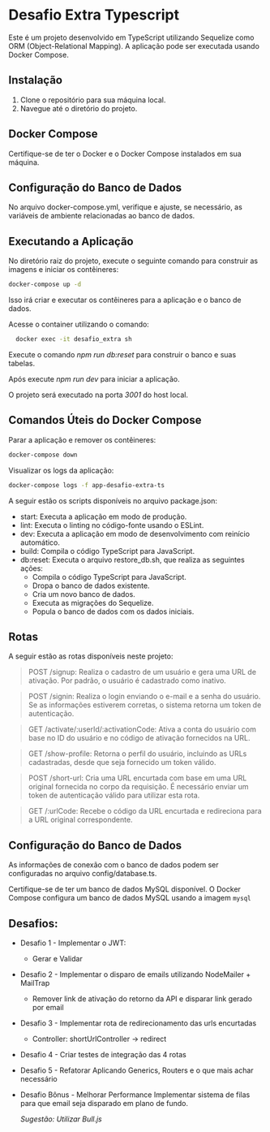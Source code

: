 # Desafio Extra Typescript

Este é um projeto desenvolvido em TypeScript utilizando Sequelize como ORM (Object-Relational Mapping). A aplicação pode ser executada usando Docker Compose.

## Instalação
1. Clone o repositório para sua máquina local.
2. Navegue até o diretório do projeto.

## Docker Compose
Certifique-se de ter o Docker e o Docker Compose instalados em sua máquina.

## Configuração do Banco de Dados
No arquivo docker-compose.yml, verifique e ajuste, se necessário, as variáveis de ambiente relacionadas ao banco de dados.

## Executando a Aplicação
No diretório raiz do projeto, execute o seguinte comando para construir as imagens e iniciar os contêineres:

```bash
docker-compose up -d
```

Isso irá criar e executar os contêineres para a aplicação e o banco de dados.

Acesse o container utilizando o comando:
```bash
  docker exec -it desafio_extra sh
```

Execute o comando *npm run db:reset* para construir o banco e suas tabelas.

Após execute *npm run dev* para iniciar a aplicação.

O projeto será executado na porta *3001* do host local.

## Comandos Úteis do Docker Compose
Parar a aplicação e remover os contêineres:

```bash
docker-compose down
```

Visualizar os logs da aplicação:

```bash
docker-compose logs -f app-desafio-extra-ts
```

A seguir estão os scripts disponíveis no arquivo package.json:

- start: Executa a aplicação em modo de produção.
- lint: Executa o linting no código-fonte usando o ESLint.
- dev: Executa a aplicação em modo de desenvolvimento com reinício automático.
- build: Compila o código TypeScript para JavaScript.
- db:reset: Executa o arquivo restore_db.sh, que realiza as seguintes ações:
  - Compila o código TypeScript para JavaScript.
  - Dropa o banco de dados existente.
  - Cria um novo banco de dados.
  - Executa as migrações do Sequelize.
  - Popula o banco de dados com os dados iniciais.

## Rotas
A seguir estão as rotas disponíveis neste projeto:

> POST /signup: Realiza o cadastro de um usuário e gera uma URL de ativação. Por padrão, o usuário é cadastrado como inativo.

> POST /signin: Realiza o login enviando o e-mail e a senha do usuário. Se as informações estiverem corretas, o sistema retorna um token de autenticação.

> GET /activate/:userId/:activationCode: Ativa a conta do usuário com base no ID do usuário e no código de ativação fornecidos na URL.

> GET /show-profile: Retorna o perfil do usuário, incluindo as URLs cadastradas, desde que seja fornecido um token válido.

> POST /short-url: Cria uma URL encurtada com base em uma URL original fornecida no corpo da requisição. É necessário enviar um token de autenticação válido para utilizar esta rota.

> GET /:urlCode: Recebe o código da URL encurtada e redireciona para a URL original correspondente.

## Configuração do Banco de Dados
As informações de conexão com o banco de dados podem ser configuradas no arquivo config/database.ts.

Certifique-se de ter um banco de dados MySQL disponível. O Docker Compose configura um banco de dados MySQL usando a imagem `mysql`

## Desafios:

- Desafio 1 - Implementar o JWT:
    - Gerar e Validar

- Desafio 2 - Implementar o disparo de emails utilizando NodeMailer + MailTrap
    - Remover link de ativação do retorno da API e disparar link gerado por email

- Desafio 3 - Implementar rota de redirecionamento das urls encurtadas
    - Controller: shortUrlController -> redirect

- Desafio 4 - Criar testes de integração das 4 rotas

- Desafio 5 - Refatorar
    Aplicando Generics, Routers e o que mais achar necessário

- Desafio Bônus - Melhorar Performance
    Implementar sistema de filas para que email seja disparado em plano de fundo.

    *Sugestão: Utilizar Bull.js*
